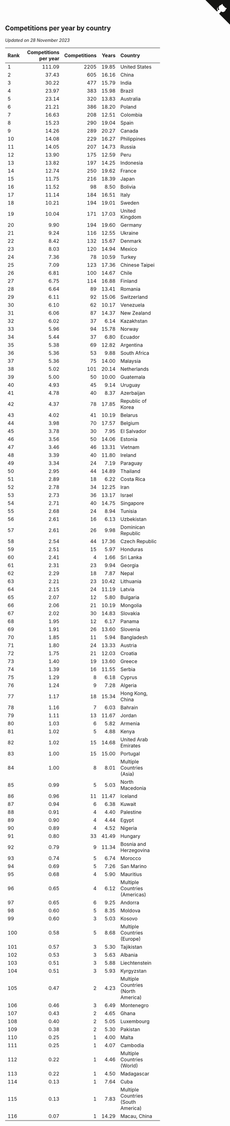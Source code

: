 ## Competitions per year by country

*Updated on 28 November 2023*

| Rank | Competitions per year | Competitions | Years | Country |
| :--- | ---: | ---: | ---: | :--- |
| 1 | 111.09 | 2205 | 19.85 | United States |
| 2 | 37.43 | 605 | 16.16 | China |
| 3 | 30.22 | 477 | 15.79 | India |
| 4 | 23.97 | 383 | 15.98 | Brazil |
| 5 | 23.14 | 320 | 13.83 | Australia |
| 6 | 21.21 | 386 | 18.20 | Poland |
| 7 | 16.63 | 208 | 12.51 | Colombia |
| 8 | 15.23 | 290 | 19.04 | Spain |
| 9 | 14.26 | 289 | 20.27 | Canada |
| 10 | 14.08 | 229 | 16.27 | Philippines |
| 11 | 14.05 | 207 | 14.73 | Russia |
| 12 | 13.90 | 175 | 12.59 | Peru |
| 13 | 13.82 | 197 | 14.25 | Indonesia |
| 14 | 12.74 | 250 | 19.62 | France |
| 15 | 11.75 | 216 | 18.39 | Japan |
| 16 | 11.52 | 98 | 8.50 | Bolivia |
| 17 | 11.14 | 184 | 16.51 | Italy |
| 18 | 10.21 | 194 | 19.01 | Sweden |
| 19 | 10.04 | 171 | 17.03 | United Kingdom |
| 20 | 9.90 | 194 | 19.60 | Germany |
| 21 | 9.24 | 116 | 12.55 | Ukraine |
| 22 | 8.42 | 132 | 15.67 | Denmark |
| 23 | 8.03 | 120 | 14.94 | Mexico |
| 24 | 7.36 | 78 | 10.59 | Turkey |
| 25 | 7.09 | 123 | 17.36 | Chinese Taipei |
| 26 | 6.81 | 100 | 14.67 | Chile |
| 27 | 6.75 | 114 | 16.88 | Finland |
| 28 | 6.64 | 89 | 13.41 | Romania |
| 29 | 6.11 | 92 | 15.06 | Switzerland |
| 30 | 6.10 | 62 | 10.17 | Venezuela |
| 31 | 6.06 | 87 | 14.37 | New Zealand |
| 32 | 6.02 | 37 | 6.14 | Kazakhstan |
| 33 | 5.96 | 94 | 15.78 | Norway |
| 34 | 5.44 | 37 | 6.80 | Ecuador |
| 35 | 5.38 | 69 | 12.82 | Argentina |
| 36 | 5.36 | 53 | 9.88 | South Africa |
| 37 | 5.36 | 75 | 14.00 | Malaysia |
| 38 | 5.02 | 101 | 20.14 | Netherlands |
| 39 | 5.00 | 50 | 10.00 | Guatemala |
| 40 | 4.93 | 45 | 9.14 | Uruguay |
| 41 | 4.78 | 40 | 8.37 | Azerbaijan |
| 42 | 4.37 | 78 | 17.85 | Republic of Korea |
| 43 | 4.02 | 41 | 10.19 | Belarus |
| 44 | 3.98 | 70 | 17.57 | Belgium |
| 45 | 3.78 | 30 | 7.95 | El Salvador |
| 46 | 3.56 | 50 | 14.06 | Estonia |
| 47 | 3.46 | 46 | 13.31 | Vietnam |
| 48 | 3.39 | 40 | 11.80 | Ireland |
| 49 | 3.34 | 24 | 7.19 | Paraguay |
| 50 | 2.95 | 44 | 14.89 | Thailand |
| 51 | 2.89 | 18 | 6.22 | Costa Rica |
| 52 | 2.78 | 34 | 12.25 | Iran |
| 53 | 2.73 | 36 | 13.17 | Israel |
| 54 | 2.71 | 40 | 14.75 | Singapore |
| 55 | 2.68 | 24 | 8.94 | Tunisia |
| 56 | 2.61 | 16 | 6.13 | Uzbekistan |
| 57 | 2.61 | 26 | 9.98 | Dominican Republic |
| 58 | 2.54 | 44 | 17.36 | Czech Republic |
| 59 | 2.51 | 15 | 5.97 | Honduras |
| 60 | 2.41 | 4 | 1.66 | Sri Lanka |
| 61 | 2.31 | 23 | 9.94 | Georgia |
| 62 | 2.29 | 18 | 7.87 | Nepal |
| 63 | 2.21 | 23 | 10.42 | Lithuania |
| 64 | 2.15 | 24 | 11.19 | Latvia |
| 65 | 2.07 | 12 | 5.80 | Bulgaria |
| 66 | 2.06 | 21 | 10.19 | Mongolia |
| 67 | 2.02 | 30 | 14.83 | Slovakia |
| 68 | 1.95 | 12 | 6.17 | Panama |
| 69 | 1.91 | 26 | 13.60 | Slovenia |
| 70 | 1.85 | 11 | 5.94 | Bangladesh |
| 71 | 1.80 | 24 | 13.33 | Austria |
| 72 | 1.75 | 21 | 12.03 | Croatia |
| 73 | 1.40 | 19 | 13.60 | Greece |
| 74 | 1.39 | 16 | 11.55 | Serbia |
| 75 | 1.29 | 8 | 6.18 | Cyprus |
| 76 | 1.24 | 9 | 7.28 | Algeria |
| 77 | 1.17 | 18 | 15.34 | Hong Kong, China |
| 78 | 1.16 | 7 | 6.03 | Bahrain |
| 79 | 1.11 | 13 | 11.67 | Jordan |
| 80 | 1.03 | 6 | 5.82 | Armenia |
| 81 | 1.02 | 5 | 4.88 | Kenya |
| 82 | 1.02 | 15 | 14.68 | United Arab Emirates |
| 83 | 1.00 | 15 | 15.00 | Portugal |
| 84 | 1.00 | 8 | 8.01 | Multiple Countries (Asia) |
| 85 | 0.99 | 5 | 5.03 | North Macedonia |
| 86 | 0.96 | 11 | 11.47 | Iceland |
| 87 | 0.94 | 6 | 6.38 | Kuwait |
| 88 | 0.91 | 4 | 4.40 | Palestine |
| 89 | 0.90 | 4 | 4.44 | Egypt |
| 90 | 0.89 | 4 | 4.52 | Nigeria |
| 91 | 0.80 | 33 | 41.49 | Hungary |
| 92 | 0.79 | 9 | 11.34 | Bosnia and Herzegovina |
| 93 | 0.74 | 5 | 6.74 | Morocco |
| 94 | 0.69 | 5 | 7.26 | San Marino |
| 95 | 0.68 | 4 | 5.90 | Mauritius |
| 96 | 0.65 | 4 | 6.12 | Multiple Countries (Americas) |
| 97 | 0.65 | 6 | 9.25 | Andorra |
| 98 | 0.60 | 5 | 8.35 | Moldova |
| 99 | 0.60 | 3 | 5.03 | Kosovo |
| 100 | 0.58 | 5 | 8.68 | Multiple Countries (Europe) |
| 101 | 0.57 | 3 | 5.30 | Tajikistan |
| 102 | 0.53 | 3 | 5.63 | Albania |
| 103 | 0.51 | 3 | 5.88 | Liechtenstein |
| 104 | 0.51 | 3 | 5.93 | Kyrgyzstan |
| 105 | 0.47 | 2 | 4.23 | Multiple Countries (North America) |
| 106 | 0.46 | 3 | 6.49 | Montenegro |
| 107 | 0.43 | 2 | 4.65 | Ghana |
| 108 | 0.40 | 2 | 5.05 | Luxembourg |
| 109 | 0.38 | 2 | 5.30 | Pakistan |
| 110 | 0.25 | 1 | 4.00 | Malta |
| 111 | 0.25 | 1 | 4.07 | Cambodia |
| 112 | 0.22 | 1 | 4.46 | Multiple Countries (World) |
| 113 | 0.22 | 1 | 4.50 | Madagascar |
| 114 | 0.13 | 1 | 7.64 | Cuba |
| 115 | 0.13 | 1 | 7.83 | Multiple Countries (South America) |
| 116 | 0.07 | 1 | 14.29 | Macau, China |


<a href="https://github.com/JustinTimeCuber/wca_statistics" class="github-corner" aria-label="View source on Github"><svg width="80" height="80" viewBox="0 0 250 250" style="fill:#151513; color:#fff; position: absolute; top: 0; border: 0; right: 0;" aria-hidden="true"><path d="M0,0 L115,115 L130,115 L142,142 L250,250 L250,0 Z"></path><path d="M128.3,109.0 C113.8,99.7 119.0,89.6 119.0,89.6 C122.0,82.7 120.5,78.6 120.5,78.6 C119.2,72.0 123.4,76.3 123.4,76.3 C127.3,80.9 125.5,87.3 125.5,87.3 C122.9,97.6 130.6,101.9 134.4,103.2" fill="currentColor" style="transform-origin: 130px 106px;" class="octo-arm"></path><path d="M115.0,115.0 C114.9,115.1 118.7,116.5 119.8,115.4 L133.7,101.6 C136.9,99.2 139.9,98.4 142.2,98.6 C133.8,88.0 127.5,74.4 143.8,58.0 C148.5,53.4 154.0,51.2 159.7,51.0 C160.3,49.4 163.2,43.6 171.4,40.1 C171.4,40.1 176.1,42.5 178.8,56.2 C183.1,58.6 187.2,61.8 190.9,65.4 C194.5,69.0 197.7,73.2 200.1,77.6 C213.8,80.2 216.3,84.9 216.3,84.9 C212.7,93.1 206.9,96.0 205.4,96.6 C205.1,102.4 203.0,107.8 198.3,112.5 C181.9,128.9 168.3,122.5 157.7,114.1 C157.9,116.9 156.7,120.9 152.7,124.9 L141.0,136.5 C139.8,137.7 141.6,141.9 141.8,141.8 Z" fill="currentColor" class="octo-body"></path></svg></a><style>.github-corner:hover .octo-arm{animation:octocat-wave 560ms ease-in-out}@keyframes octocat-wave{0%,100%{transform:rotate(0)}20%,60%{transform:rotate(-25deg)}40%,80%{transform:rotate(10deg)}}@media (max-width:500px){.github-corner:hover .octo-arm{animation:none}.github-corner .octo-arm{animation:octocat-wave 560ms ease-in-out}}</style>
